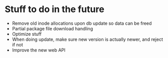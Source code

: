 # Stuff to do in the future

* Remove old inode allocations upon db update so data can be freed
* Partial package file download handling
* Optimize stuff
* When doing update, make sure new version is actually newer, and reject if not
* Improve the new web API

